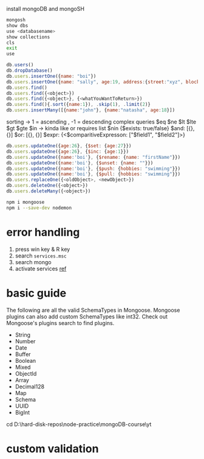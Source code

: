 install mongoDB and mongoSH
```bash
mongosh
show dbs
use <databasename>
show collections
cls
exit
use 
```
```js
db.users()
db.dropDatabase()
db.users.insertOne({name: "boi"})
db.users.insertOne({name: "sally", age:19, address:{street:"xyz", block:"d"}, hobbies:"none"})
db.users.find()
db.users.find({<object>})
db.users.find({<object>}, {<whatYouWantToReturn>})
db.users.find(){.sort({name:1}), .skip(1), .limit(2)}
db.users.insertMany([{name:"john"}, {name:"natasha", age:18}])
```
sorting -> 1 = ascending , -1 = descending
complex queries
$eq
$ne
$lt
$lte
$gt
$gte
$in -> kinda like or requires list
$nin
{$exists: true/false}
$and: [{}, {}]
$or: [{}, {}]
$expr: {<$comparitiveExpresson: ["$field1", "$field2"]>}

```js
db.users.updateOne({age:26}, {$set: {age:27}})
db.users.updateOne({age:26}, {$inc: {age:1}})
db.users.updateOne({name:'boi'}, {$rename: {name: "firstName"}})
db.users.updateOne({name:'boi'}, {$unset: {name: ""}})
db.users.updateOne({name:'boi'}, {$push: {hobbies: "swimming"}})
db.users.updateOne({name:'boi'}, {$pull: {hobbies: "swimming"}})
db.users.replaceOne({<oldObject>, <newObject>})
db.users.deleteOne({<object>})
db.users.deleteMany({<object>})
```


```bash
npm i mongoose
npm i --save-dev nodemon
```

# error handling 
1. press win key & R key
2. search `services.msc`
3. search mongo
4. activate services
[ref](https://stackoverflow.com/questions/46523321/mongoerror-connect-econnrefused-127-0-0-127017)

# basic guide
The following are all the valid SchemaTypes in Mongoose. Mongoose plugins can also add custom SchemaTypes like int32. Check out Mongoose's plugins search to find plugins.

- String
- Number
- Date
- Buffer
- Boolean
- Mixed
- ObjectId
- Array
- Decimal128
- Map
- Schema
- UUID
- BigInt

cd D:\hard-disk-repos\node-practice\mongoDB-course\yt

# custom validation

